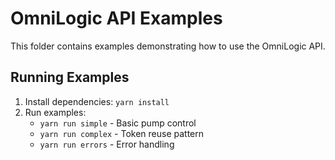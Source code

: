 # OmniLogic API Examples

This folder contains examples demonstrating how to use the OmniLogic API.

## Running Examples

1. Install dependencies: `yarn install`
2. Run examples:
   - `yarn run simple` - Basic pump control
   - `yarn run complex` - Token reuse pattern
   - `yarn run errors` - Error handling
   